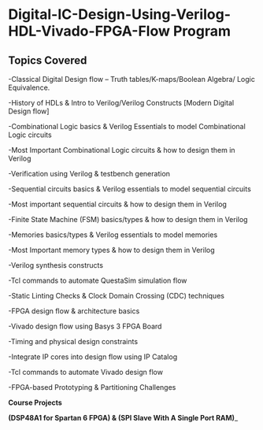 # **Digital-IC-Design-Using-Verilog-HDL-Vivado-FPGA-Flow Program**

## ****Topics Covered****

-Classical Digital Design flow – Truth tables/K-maps/Boolean Algebra/ Logic Equivalence.

-History of HDLs & Intro to Verilog/Verilog Constructs [Modern Digital Design flow]

-Combinational Logic basics & Verilog Essentials to model Combinational Logic circuits

-Most Important Combinational Logic circuits & how to design them in Verilog

-Verification using Verilog & testbench generation

-Sequential circuits basics & Verilog essentials to model sequential circuits

-Most important sequential circuits & how to design them in Verilog

-Finite State Machine (FSM) basics/types & how to design them in Verilog

-Memories basics/types & Verilog essentials to model memories

-Most Important memory types & how to design them in Verilog

-Verilog synthesis constructs

-Tcl commands to automate QuestaSim simulation flow

-Static Linting Checks & Clock Domain Crossing (CDC) techniques

-FPGA design flow & architecture basics

-Vivado design flow using Basys 3 FPGA Board

-Timing and physical design constraints

-Integrate IP cores into design flow using IP Catalog

-Tcl commands to automate Vivado design flow

-FPGA-based Prototyping & Partitioning Challenges

**Course Projects** 

**(DSP48A1 for Spartan 6 FPGA) & (SPI Slave With A Single Port RAM)**_
